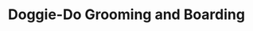 ---
title: "Doggie-Do Grooming and Boarding"
url: /grove/doggie-do-grooming-and-boarding/
shop: Tiersalon
---
